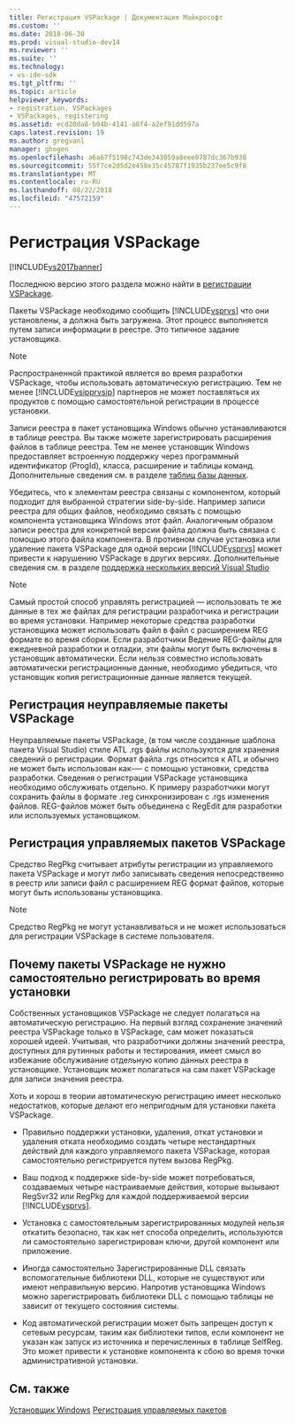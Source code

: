 ```yaml
---
title: Регистрация VSPackage | Документация Майкрософт
ms.custom: ''
ms.date: 2018-06-30
ms.prod: visual-studio-dev14
ms.reviewer: ''
ms.suite: ''
ms.technology:
- vs-ide-sdk
ms.tgt_pltfrm: ''
ms.topic: article
helpviewer_keywords:
- registration, VSPackages
- VSPackages, registering
ms.assetid: ecd20da8-b04b-4141-a8f4-a2ef91dd597a
caps.latest.revision: 19
ms.author: gregvanl
manager: ghogen
ms.openlocfilehash: a6a67f5198c743de343059a8eee0787dc367b938
ms.sourcegitcommit: 55f7ce2d5d2e458e35c45787f1935b237ee5c9f8
ms.translationtype: MT
ms.contentlocale: ru-RU
ms.lasthandoff: 08/22/2018
ms.locfileid: "47572159"
---
```

# <a name="vspackage-registration"></a>Регистрация VSPackage
[!INCLUDE[vs2017banner](../../includes/vs2017banner.md)]

Последнюю версию этого раздела можно найти в [регистрации VSPackage](https://docs.microsoft.com/visualstudio/extensibility/internals/vspackage-registration).  
  
Пакеты VSPackage необходимо сообщить [!INCLUDE[vsprvs](../../includes/vsprvs-md.md)] что они установлены, а должна быть загружена. Этот процесс выполняется путем записи информации в реестре. Это типичное задание установщика.  
  
> [!NOTE]
>  Распространенной практикой является во время разработки VSPackage, чтобы использовать автоматическую регистрацию. Тем не менее [!INCLUDE[vsipprvsip](../../includes/vsipprvsip-md.md)] партнеров не может поставляться их продуктов с помощью самостоятельной регистрации в процессе установки.  
  
 Записи реестра в пакет установщика Windows обычно устанавливаются в таблице реестра. Вы также можете зарегистрировать расширения файлов в таблице реестра. Тем не менее установщик Windows предоставляет встроенную поддержку через программный идентификатор (ProgId), класса, расширение и таблицы команд. Дополнительные сведения см. в разделе [таблиц базы данных](http://msdn.microsoft.com/library/aa368259\(VS.85\).aspx).  
  
 Убедитесь, что к элементам реестра связаны с компонентом, который подходит для выбранной стратегии side-by-side. Например записи реестра для общих файлов, необходимо связать с помощью компонента установщика Windows этот файл. Аналогичным образом записи реестра для конкретной версии файла должна быть связана с помощью этого файла компонента. В противном случае установка или удаление пакета VSPackage для одной версии [!INCLUDE[vsprvs](../../includes/vsprvs-md.md)] может привести к нарушению VSPackage в других версиях. Дополнительные сведения см. в разделе [поддержка нескольких версий Visual Studio](../../extensibility/supporting-multiple-versions-of-visual-studio.md)  
  
> [!NOTE]
>  Самый простой способ управлять регистрацией — использовать те же данные в тех же файлах для регистрации разработчика и регистрации во время установки. Например некоторые средства разработки установщика может использовать файл в файл с расширением REG формате во время сборки. Если разработчики Ведение REG-файлы для ежедневной разработки и отладки, эти файлы могут быть включены в установщик автоматически. Если нельзя совместно использовать автоматически регистрационные данные, необходимо убедиться, что установщик копия регистрационные данные является текущей.  
  
## <a name="registering-unmanaged-vspackages"></a>Регистрация неуправляемые пакеты VSPackage  
 Неуправляемые пакеты VSPackage, (в том числе созданные шаблона пакета Visual Studio) стиле ATL .rgs файлы используются для хранения сведений о регистрации. Формат файла .rgs относится к ATL и обычно не может быть использован как-— с помощью установки, средства разработки. Сведения о регистрации VSPackage установщика необходимо обслуживать отдельно. К примеру разработчики могут сохранить файлы в формате .reg синхронизирован с .rgs изменения файлов. REG-файлов может быть объединена с RegEdit для разработки или используемых установщиком.  
  
## <a name="registering-managed-vspackages"></a>Регистрация управляемых пакетов VSPackage  
 Средство RegPkg считывает атрибуты регистрации из управляемого пакета VSPackage и могут либо записывать сведения непосредственно в реестр или записи файл с расширением REG формат файлов, которые могут быть использованы установщика.  
  
> [!NOTE]
>  Средство RegPkg не могут устанавливаться и не может использоваться для регистрации VSPackage в системе пользователя.  
  
## <a name="why-vspackages-should-not-self-register-at-install-time"></a>Почему пакеты VSPackage не нужно самостоятельно регистрировать во время установки  
 Собственных установщиков VSPackage не следует полагаться на автоматическую регистрацию. На первый взгляд сохранение значений реестра VSPackage только в VSPackage, сам может показаться хорошей идеей. Учитывая, что разработчики должны значений реестра, доступных для рутинных работы и тестирования, имеет смысл во избежание обслуживание отдельную копию данных реестра в установщике. Установщик может полагаться на сам пакет VSPackage для записи значения реестра.  
  
 Хоть и хорош в теории автоматическую регистрацию имеет несколько недостатков, которые делают его непригодным для установки пакета VSPackage.  
  
-   Правильно поддержки установки, удаления, откат установки и удаления отката необходимо создать четыре нестандартных действий для каждого управляемого пакета VSPackage, которая самостоятельно регистрируется путем вызова RegPkg.  
  
-   Ваш подход к поддержке side-by-side может потребоваться, создаваемых четыре настраиваемые действия, которые вызывают RegSvr32 или RegPkg для каждой поддерживаемой версии [!INCLUDE[vsprvs](../../includes/vsprvs-md.md)].  
  
-   Установка с самостоятельным зарегистрированных модулей нельзя откатить безопасно, так как нет способа определить, используются ли самостоятельно зарегистрирован ключи, другой компонент или приложение.  
  
-   Иногда самостоятельно Зарегистрированные DLL связать вспомогательные библиотеки DLL, которые не существуют или имеют неправильную версию. Напротив установщика Windows можно зарегистрировать библиотеки DLL с помощью таблицы не зависит от текущего состояния системы.  
  
-   Код автоматической регистрации может быть запрещен доступ к сетевым ресурсам, таким как библиотеки типов, если компонент не указан как запуск из источника и перечисленных в таблице SelfReg. Это может привести к установке компонента к сбою во время точки административной установки.  
  
## <a name="see-also"></a>См. также  
 [Установщик Windows](http://msdn.microsoft.com/library/cc185688\(VS.85\).aspx)   
 [Регистрация управляемых пакетов](http://msdn.microsoft.com/en-us/f69e0ea3-6a92-4639-8ca9-4c9c210e58a1)

